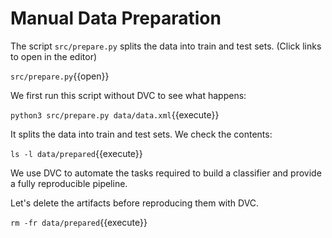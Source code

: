 # Manual Data Preparation 

The script `src/prepare.py` splits the data into train and test sets. (Click links to open in the editor)

`src/prepare.py`{{open}}

We first run this script without DVC to see what happens:

`python3 src/prepare.py data/data.xml`{{execute}}

It splits the data into train and test sets. We check the contents:

`ls -l data/prepared`{{execute}}

We use DVC to automate the tasks required to build a classifier and provide a
fully reproducible pipeline.

Let's delete the artifacts before reproducing them with DVC.

`rm -fr data/prepared`{{execute}}
